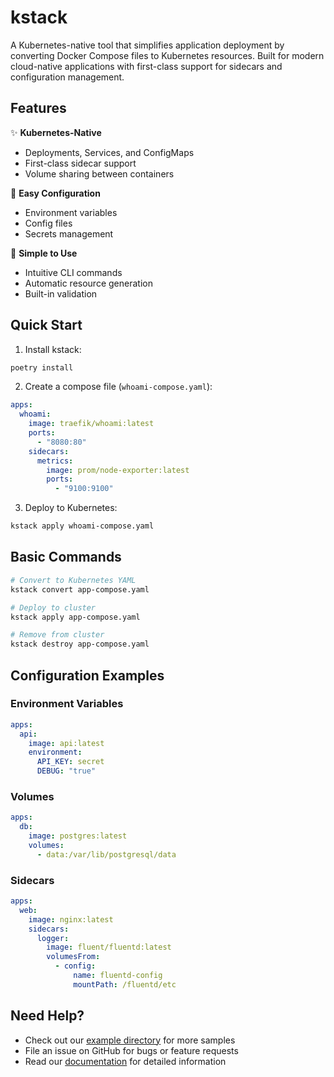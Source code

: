 # kstack

A Kubernetes-native tool that simplifies application deployment by converting Docker Compose files to Kubernetes resources. Built for modern cloud-native applications with first-class support for sidecars and configuration management.

## Features

✨ **Kubernetes-Native**
- Deployments, Services, and ConfigMaps
- First-class sidecar support
- Volume sharing between containers

🔧 **Easy Configuration**
- Environment variables
- Config files
- Secrets management

🚀 **Simple to Use**
- Intuitive CLI commands
- Automatic resource generation
- Built-in validation

## Quick Start

1. Install kstack:
```bash
poetry install
```

2. Create a compose file (`whoami-compose.yaml`):
```yaml
apps:
  whoami:
    image: traefik/whoami:latest
    ports:
      - "8080:80"
    sidecars:
      metrics:
        image: prom/node-exporter:latest
        ports:
          - "9100:9100"
```

3. Deploy to Kubernetes:
```bash
kstack apply whoami-compose.yaml
```

## Basic Commands

```bash
# Convert to Kubernetes YAML
kstack convert app-compose.yaml

# Deploy to cluster
kstack apply app-compose.yaml

# Remove from cluster
kstack destroy app-compose.yaml
```

## Configuration Examples

### Environment Variables
```yaml
apps:
  api:
    image: api:latest
    environment:
      API_KEY: secret
      DEBUG: "true"
```

### Volumes
```yaml
apps:
  db:
    image: postgres:latest
    volumes:
      - data:/var/lib/postgresql/data
```

### Sidecars
```yaml
apps:
  web:
    image: nginx:latest
    sidecars:
      logger:
        image: fluent/fluentd:latest
        volumesFrom:
          - config:
              name: fluentd-config
              mountPath: /fluentd/etc
```

## Need Help?

- Check out our [example directory](./example) for more samples
- File an issue on GitHub for bugs or feature requests
- Read our [documentation](./docs) for detailed information
